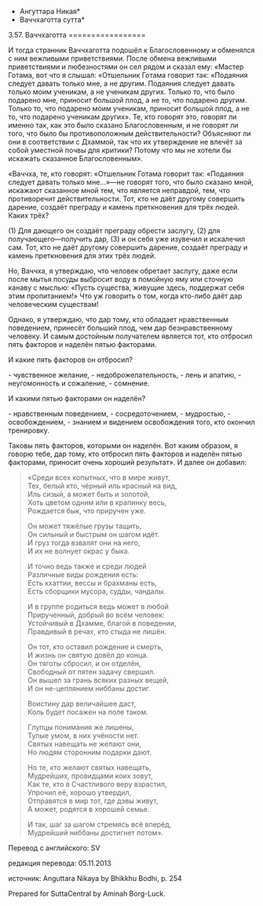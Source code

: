 * Ангуттара Никая*
* Ваччхаготта сутта*

3\.57\. Ваччхаготта
\=\=\=\=\=\=\=\=\=\=\=\=\=\=\=\=\=

И тогда странник Ваччхаготта подошёл к Благословенному и обменялся с ним вежливыми приветствиями\. После обмена вежливыми приветствиями и любезностями он сел рядом и сказал ему: «Мастер Готама, вот что я слышал: «Отшельник Готама говорит так: «Подаяния следует давать только мне, а не другим\. Подаяния следует давать только моим ученикам, а не ученикам других\. Только то, что было подарено мне, приносит большой плод, а не то, что подарено другим\. Только то, что подарено моим ученикам, приносит большой плод, а не то, что подарено ученикам других»\. Те, кто говорят это, говорят ли именно так, как это было сказано Благословенным, и не говорят ли того, что было бы противоположным действительности? Объясняют ли они в соответствии с Дхаммой, так что их утверждение не влечёт за собой уместной почвы для критики? Потому что мы не хотели бы искажать сказанное Благословенным»\.

«Ваччха, те, кто говорят: «Отшельник Готама говорит так: «Подаяния следует давать только мне…»—не говорят того, что было сказано мной, искажают сказанное мной тем, что является неправдой, тем, что противоречит действительности\. Тот, кто не даёт другому совершить дарение, создаёт преграду и камень преткновения для трёх людей\. Каких трёх?

\(1\) Для дающего он создаёт преграду обрести заслугу, \(2\) для получающего—получить дар, \(3\) и он себя уже изувечил и искалечил сам\. Тот, кто не даёт другому совершить дарение, создаёт преграду и камень преткновения для этих трёх людей\.

Но, Ваччха, я утверждаю, что человек обретает заслугу, даже если после мытья посуды выбросит воду в помойную яму или сточную канаву с мыслью: «Пусть существа, живущие здесь, поддержат себя этим пропитанием\!» Что уж говорить о том, когда кто\-либо даёт дар человеческим существам\!

Однако, я утверждаю, что дар тому, кто обладает нравственным поведением, принесёт больший плод, чем дар безнравственному человеку\. И самым достойным получателем является тот, кто отбросил пять факторов и наделён пятью факторами\.

И какие пять факторов он отбросил?

\- чувственное желание,
\- недоброжелательность,
\- лень и апатию,
\- неугомонность и сожаление,
\- сомнение\.

И какими пятью факторами он наделён?

\- нравственным поведением,
\- сосредоточением,
\- мудростью,
\- освобождением,
\- знанием и видением освобождения того, кто окончил тренировку\.

Таковы пять факторов, которыми он наделён\. Вот каким образом, я говорю тебе, дар тому, кто отбросил пять факторов и наделён пятью факторами, приносит очень хороший результат»\. И далее он добавил:

> «Среди всех копытных, что в мире живут,  
> Тех, белый кто, чёрный иль красный на вид,  
> Иль сизый, а может быть и золотой,  
> Хоть цветом одним или в крапинку весь,  
> Рождается бык, что приручен уже\.  
>   
> Он может тяжёлые грузы тащить,  
> Он сильный и быстрым он шагом идёт\.  
> И груз тогда взвалят они на него,  
> И их не волнует окрас у быка\.  
>   
> И точно ведь также и среди людей  
> Различные виды рождения есть:  
> Есть кхаттии, вессы и брахманы есть,  
> Есть сборщики мусора, судды, чандалы\.  
>   
> И в группе родиться ведь может в любой  
> Прирученный, добрый во всём человек:  
> Устойчивый в Дхамме, благой в поведении,  
> Правдивый в речах, кто стыда не лишён\.  
>   
> Он тот, кто оставил рождение и смерть,  
> И жизнь он святую довёл до конца\.  
> Он тяготы сбросил, и он отделён,  
> Свободный от пятен задачу свершил\.  
> Он вышел за грань всяких разных вещей,  
> И он не\-цеплянием ниббаны достиг\.  
>   
> Воистину дар величайшее даст,  
> Коль будет посажен на поле таком\.  
>   
> Глупцы понимания же лишены,  
> Тупые умом, в них учёности нет\.  
> Святых навещать не желают они,  
> Но людям сторонним подарки дают\.  
>   
> Но те, кто желают святых навещать,  
> Мудрейших, провидцами коих зовут,  
> Как те, кто в Счастливого веру взрастил,  
> Упрочил её, хорошо утвердил,  
> Отправятся в мир тот, где дэвы живут,  
> А может, родятся в хорошей семье\.  
>   
> И так, шаг за шагом стремясь всё вперёд,  
> Мудрейший ниббаны достигнет потом»\.

Перевод с английского: SV

редакция перевода: 05\.11\.2013

источник: Anguttara Nikaya by Bhikkhu Bodhi, p\. 254

Prepared for SuttaCentral by Aminah Borg\-Luck\.